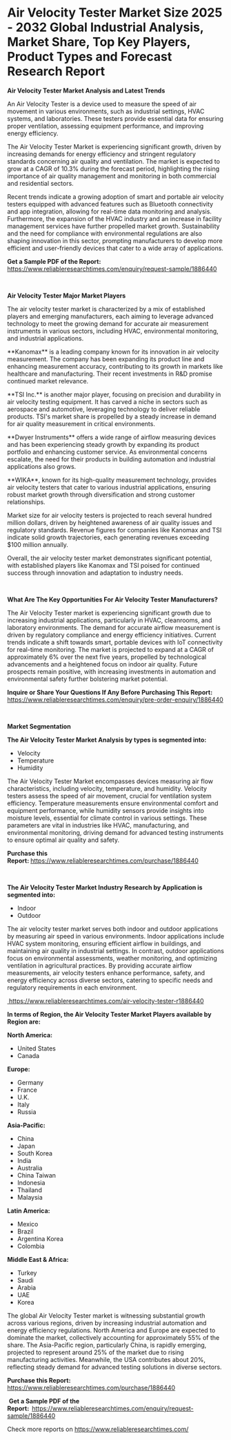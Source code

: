 <p><h1>Air Velocity Tester Market Size 2025 - 2032 Global Industrial Analysis, Market Share, Top Key Players, Product Types and Forecast Research Report</h1></p><p><strong>Air Velocity Tester Market Analysis and Latest Trends</strong></p>
<p><p>An Air Velocity Tester is a device used to measure the speed of air movement in various environments, such as industrial settings, HVAC systems, and laboratories. These testers provide essential data for ensuring proper ventilation, assessing equipment performance, and improving energy efficiency. </p><p>The Air Velocity Tester Market is experiencing significant growth, driven by increasing demands for energy efficiency and stringent regulatory standards concerning air quality and ventilation. The market is expected to grow at a CAGR of 10.3% during the forecast period, highlighting the rising importance of air quality management and monitoring in both commercial and residential sectors. </p><p>Recent trends indicate a growing adoption of smart and portable air velocity testers equipped with advanced features such as Bluetooth connectivity and app integration, allowing for real-time data monitoring and analysis. Furthermore, the expansion of the HVAC industry and an increase in facility management services have further propelled market growth. Sustainability and the need for compliance with environmental regulations are also shaping innovation in this sector, prompting manufacturers to develop more efficient and user-friendly devices that cater to a wide array of applications.</p></p>
<p><strong>Get a Sample PDF of the Report:&nbsp;</strong> <a href="https://www.reliableresearchtimes.com/enquiry/request-sample/1886440?utm_campaign=2562&utm_medium=2&utm_source=Github&utm_content=ia&utm_term=20022025&utm_id=air-velocity-tester">https://www.reliableresearchtimes.com/enquiry/request-sample/1886440</a></p>
<p>&nbsp;</p>
<p><strong>Air Velocity Tester Major Market Players</strong></p>
<p><p>The air velocity tester market is characterized by a mix of established players and emerging manufacturers, each aiming to leverage advanced technology to meet the growing demand for accurate air measurement instruments in various sectors, including HVAC, environmental monitoring, and industrial applications.</p><p>**Kanomax** is a leading company known for its innovation in air velocity measurement. The company has been expanding its product line and enhancing measurement accuracy, contributing to its growth in markets like healthcare and manufacturing. Their recent investments in R&D promise continued market relevance.</p><p>**TSI Inc.** is another major player, focusing on precision and durability in air velocity testing equipment. It has carved a niche in sectors such as aerospace and automotive, leveraging technology to deliver reliable products. TSI's market share is propelled by a steady increase in demand for air quality measurement in critical environments.</p><p>**Dwyer Instruments** offers a wide range of airflow measuring devices and has been experiencing steady growth by expanding its product portfolio and enhancing customer service. As environmental concerns escalate, the need for their products in building automation and industrial applications also grows.</p><p>**WIKA**, known for its high-quality measurement technology, provides air velocity testers that cater to various industrial applications, ensuring robust market growth through diversification and strong customer relationships.</p><p>Market size for air velocity testers is projected to reach several hundred million dollars, driven by heightened awareness of air quality issues and regulatory standards. Revenue figures for companies like Kanomax and TSI indicate solid growth trajectories, each generating revenues exceeding $100 million annually.</p><p>Overall, the air velocity tester market demonstrates significant potential, with established players like Kanomax and TSI poised for continued success through innovation and adaptation to industry needs.</p></p>
<p>&nbsp;</p>
<p><strong>What Are The Key Opportunities For Air Velocity Tester Manufacturers?</strong></p>
<p><p>The Air Velocity Tester market is experiencing significant growth due to increasing industrial applications, particularly in HVAC, cleanrooms, and laboratory environments. The demand for accurate airflow measurement is driven by regulatory compliance and energy efficiency initiatives. Current trends indicate a shift towards smart, portable devices with IoT connectivity for real-time monitoring. The market is projected to expand at a CAGR of approximately 6% over the next five years, propelled by technological advancements and a heightened focus on indoor air quality. Future prospects remain positive, with increasing investments in automation and environmental safety further bolstering market potential.</p></p>
<p><strong>Inquire or Share Your Questions If Any Before Purchasing This Report:</strong> <a href="https://www.reliableresearchtimes.com/enquiry/pre-order-enquiry/1886440?utm_campaign=2562&utm_medium=2&utm_source=Github&utm_content=ia&utm_term=20022025&utm_id=air-velocity-tester">https://www.reliableresearchtimes.com/enquiry/pre-order-enquiry/1886440</a></p>
<p>&nbsp;</p>
<p><strong>Market Segmentation</strong></p>
<p><strong>The Air Velocity Tester Market Analysis by types is segmented into:</strong></p>
<p><ul><li>Velocity</li><li>Temperature</li><li>Humidity</li></ul></p>
<p><p>The Air Velocity Tester Market encompasses devices measuring air flow characteristics, including velocity, temperature, and humidity. Velocity testers assess the speed of air movement, crucial for ventilation system efficiency. Temperature measurements ensure environmental comfort and equipment performance, while humidity sensors provide insights into moisture levels, essential for climate control in various settings. These parameters are vital in industries like HVAC, manufacturing, and environmental monitoring, driving demand for advanced testing instruments to ensure optimal air quality and safety.</p></p>
<p><strong>Purchase this Report:&nbsp;</strong><a href="https://www.reliableresearchtimes.com/purchase/1886440?utm_campaign=2562&utm_medium=2&utm_source=Github&utm_content=ia&utm_term=20022025&utm_id=air-velocity-tester">https://www.reliableresearchtimes.com/purchase/1886440</a></p>
<p>&nbsp;</p>
<p><strong>The Air Velocity Tester Market Industry Research by Application is segmented into:</strong></p>
<p><ul><li>Indoor</li><li>Outdoor</li></ul></p>
<p><p>The air velocity tester market serves both indoor and outdoor applications by measuring air speed in various environments. Indoor applications include HVAC system monitoring, ensuring efficient airflow in buildings, and maintaining air quality in industrial settings. In contrast, outdoor applications focus on environmental assessments, weather monitoring, and optimizing ventilation in agricultural practices. By providing accurate airflow measurements, air velocity testers enhance performance, safety, and energy efficiency across diverse sectors, catering to specific needs and regulatory requirements in each environment.</p></p>
<p><a href="https://www.reliableresearchtimes.com/air-velocity-tester-r1886440?utm_campaign=2562&utm_medium=2&utm_source=Github&utm_content=ia&utm_term=20022025&utm_id=air-velocity-tester">&nbsp;https://www.reliableresearchtimes.com/air-velocity-tester-r1886440</a></p>
<p><strong>In terms of Region, the Air Velocity Tester Market Players available by Region are:</strong></p>
<p>
    <p> <strong> North America: </strong>
        <ul>
            <li>United States</li>
            <li>Canada</li>
        </ul>
        </p> 
    <p> <strong> Europe: </strong>
        <ul>
            <li>Germany</li>
            <li>France</li>
            <li>U.K.</li>
            <li>Italy</li>
            <li>Russia</li>
        </ul>
        </p> 
    <p> <strong> Asia-Pacific: </strong>
        <ul>
            <li>China</li>
            <li>Japan</li>
            <li>South Korea</li>
            <li>India</li>
            <li>Australia</li>
            <li>China Taiwan</li>
            <li>Indonesia</li>
            <li>Thailand</li>
            <li>Malaysia</li>
        </ul>
        </p> 
    <p> <strong> Latin America: </strong>
        <ul>
            <li>Mexico</li>
            <li>Brazil</li>
            <li>Argentina Korea</li>
            <li>Colombia</li>
        </ul>
        </p> 
    <p> <strong> Middle East & Africa: </strong>
        <ul>
            <li>Turkey</li>
            <li>Saudi</li>
            <li>Arabia</li>
            <li>UAE</li>
            <li>Korea</li>
        </ul>
    </p>
    </p>
<p><p>The global Air Velocity Tester market is witnessing substantial growth across various regions, driven by increasing industrial automation and energy efficiency regulations. North America and Europe are expected to dominate the market, collectively accounting for approximately 55% of the share. The Asia-Pacific region, particularly China, is rapidly emerging, projected to represent around 25% of the market due to rising manufacturing activities. Meanwhile, the USA contributes about 20%, reflecting steady demand for advanced testing solutions in diverse sectors.</p></p>
<p><strong>Purchase this Report: </strong><a href="https://www.reliableresearchtimes.com/purchase/1886440?utm_campaign=2562&utm_medium=2&utm_source=Github&utm_content=ia&utm_term=20022025&utm_id=air-velocity-tester">https://www.reliableresearchtimes.com/purchase/1886440</a></p>
<p>&nbsp;<strong>Get a Sample PDF of the Report:&nbsp;&nbsp;</strong><a href="https://www.reliableresearchtimes.com/enquiry/request-sample/1886440?utm_campaign=2562&utm_medium=2&utm_source=Github&utm_content=ia&utm_term=20022025&utm_id=air-velocity-tester">https://www.reliableresearchtimes.com/enquiry/request-sample/1886440</a></p>
<p><strong></strong></p>
<p>Check more reports on <a href="https://www.reliableresearchtimes.com/?utm_campaign=2562&utm_medium=2&utm_source=Github&utm_content=ia&utm_term=20022025&utm_id=air-velocity-tester">https://www.reliableresearchtimes.com/</a></p>